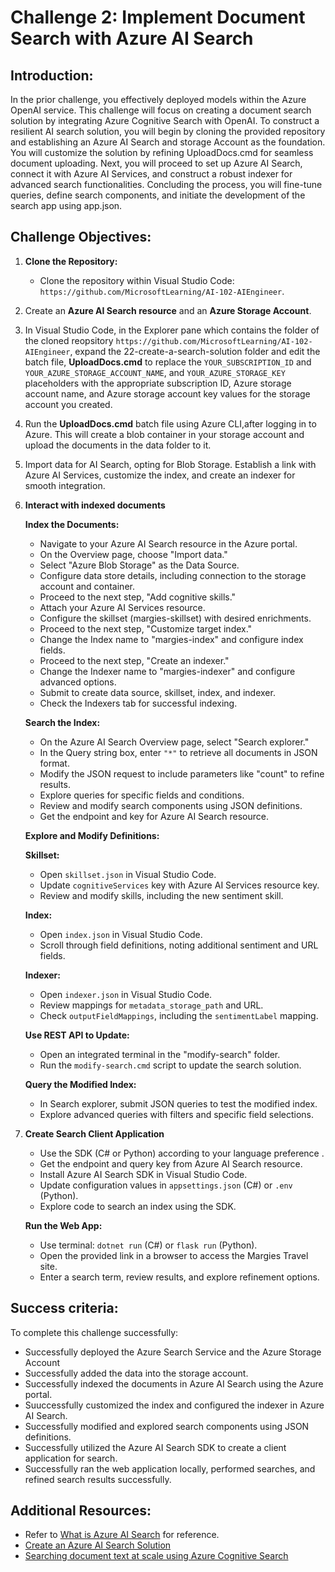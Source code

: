 # Challenge 2: Implement Document Search with Azure AI Search

## Introduction:
In the prior challenge, you effectively deployed models within the Azure OpenAI service. This challenge will focus on creating a document search solution by integrating Azure Cognitive Search with OpenAI. To construct a resilient AI search solution, you will begin by cloning the provided repository and establishing an Azure AI Search and storage Account as the foundation. You will customize the solution by refining UploadDocs.cmd for seamless document uploading. Next, you will proceed to set up Azure AI Search, connect it with Azure AI Services, and construct a robust indexer for advanced search functionalities. Concluding the process, you will fine-tune queries, define search components, and initiate the development of the search app using app.json.

## Challenge Objectives:

1. **Clone the Repository:**
   - Clone the repository within Visual Studio Code: `https://github.com/MicrosoftLearning/AI-102-AIEngineer`.

2. Create an **Azure AI Search resource** and an **Azure Storage Account**.

3. In Visual Studio Code, in the Explorer pane which contains the folder of the cloned reopsitory `https://github.com/MicrosoftLearning/AI-102-AIEngineer`, expand the 22-create-a-search-solution folder and edit the batch file, **UploadDocs.cmd** to replace the `YOUR_SUBSCRIPTION_ID` and `YOUR_AZURE_STORAGE_ACCOUNT_NAME`, and `YOUR_AZURE_STORAGE_KEY` placeholders with the appropriate subscription ID, Azure storage account name, and Azure storage account key values for the storage account you created.

4. Run the **UploadDocs.cmd** batch file using Azure CLI,after logging in to Azure. This will create a blob container in your storage account and upload the documents in the data folder to it.

1. Import data for AI Search, opting for Blob Storage. Establish a link with Azure AI Services, customize the index, and create an indexer for smooth integration.
   
1. **Interact with indexed documents**
   
      **Index the Documents:**
      
   - Navigate to your Azure AI Search resource in the Azure portal.
   - On the Overview page, choose "Import data."
   - Select "Azure Blob Storage" as the Data Source.
   - Configure data store details, including connection to the storage account and container.
   - Proceed to the next step, "Add cognitive skills."
   - Attach your Azure AI Services resource.
   - Configure the skillset (margies-skillset) with desired enrichments.
   - Proceed to the next step, "Customize target index."
   - Change the Index name to "margies-index" and configure index fields.
   - Proceed to the next step, "Create an indexer."
   - Change the Indexer name to "margies-indexer" and configure advanced options.
   - Submit to create data source, skillset, index, and indexer.
   - Check the Indexers tab for successful indexing.
    
   **Search the Index:**
   
   - On the Azure AI Search Overview page, select "Search explorer."
   - In the Query string box, enter `"*"` to retrieve all documents in JSON format.
   - Modify the JSON request to include parameters like "count" to refine results.
   - Explore queries for specific fields and conditions.
   - Review and modify search components using JSON definitions.
   - Get the endpoint and key for Azure AI Search resource.

   
   **Explore and Modify Definitions:**
      
   **Skillset:**
      - Open `skillset.json` in Visual Studio Code.
      - Update `cognitiveServices` key with Azure AI Services resource key.
      - Review and modify skills, including the new sentiment skill.

   **Index:**
      - Open `index.json` in Visual Studio Code.
      - Scroll through field definitions, noting additional sentiment and URL fields.
    
   **Indexer:**
      - Open `indexer.json` in Visual Studio Code.
      - Review mappings for `metadata_storage_path` and URL.
      - Check `outputFieldMappings`, including the `sentimentLabel` mapping.

   **Use REST API to Update:**
      - Open an integrated terminal in the "modify-search" folder.
      - Run the `modify-search.cmd` script to update the search solution.
      
   **Query the Modified Index:**
      - In Search explorer, submit JSON queries to test the modified index.
      - Explore advanced queries with filters and specific field selections.


1. **Create Search Client Application** 

   - Use the SDK (C# or Python) according to your language preference .
   - Get the endpoint and query key from Azure AI Search resource.
   - Install Azure AI Search SDK in Visual Studio Code.
   - Update configuration values in `appsettings.json` (C#) or `.env` (Python).
   - Explore code to search an index using the SDK.
     
   **Run the Web App:**
   - Use terminal: `dotnet run` (C#) or `flask run` (Python).
   - Open the provided link in a browser to access the Margies Travel site.
   - Enter a search term, review results, and explore refinement options.


## Success criteria:
To complete this challenge successfully:

- Successfully deployed the Azure Search Service and the Azure Storage Account
- Successfully added the data into the storage account.
- Successfully indexed the documents in Azure AI Search using the Azure portal.
- Suuccessfully customized the index and configured the indexer in Azure AI Search.
- Successfully modified and explored search components using JSON definitions.
- Successfully utilized the Azure AI Search SDK to create a client application for search.
- Successfully ran the web application locally, performed searches, and refined search results successfully.

  

## Additional Resources:

- Refer to [What is Azure AI Search](https://learn.microsoft.com/en-us/azure/search/search-what-is-azure-search) for reference.
- [Create an Azure AI Search Solution](https://github.com/MicrosoftLearning/AI-102-AIEngineer/blob/master/Instructions/22-azure-search.md)
- [Searching document text at scale using Azure Cognitive Search](https://benalexkeen.com/searching-document-text-at-scale-using-azure-cognitive-search/)
